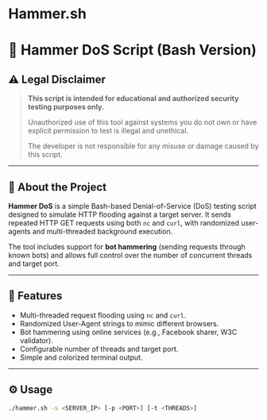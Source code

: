 # Hammer.sh

# 🔨 Hammer DoS Script (Bash Version)

## ⚠️ Legal Disclaimer

> **This script is intended for educational and authorized security testing purposes only.**
> 
> Unauthorized use of this tool against systems you do not own or have explicit permission to test is illegal and unethical.
>
> The developer is not responsible for any misuse or damage caused by this script.

---

## 📝 About the Project

**Hammer DoS** is a simple Bash-based Denial-of-Service (DoS) testing script designed to simulate HTTP flooding against a target server. It sends repeated HTTP GET requests using both `nc` and `curl`, with randomized user-agents and multi-threaded background execution.

The tool includes support for **bot hammering** (sending requests through known bots) and allows full control over the number of concurrent threads and target port.

---

## 🚀 Features

- Multi-threaded request flooding using `nc` and `curl`.
- Randomized User-Agent strings to mimic different browsers.
- Bot hammering using online services (e.g., Facebook sharer, W3C validator).
- Configurable number of threads and target port.
- Simple and colorized terminal output.

---

## ⚙️ Usage

```bash
./hammer.sh -s <SERVER_IP> [-p <PORT>] [-t <THREADS>]
